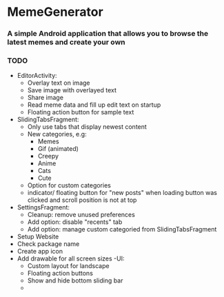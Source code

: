 # MemeGenerator

### A simple Android application that allows you to browse the latest memes and create your own

### TODO
- EditorActivity:
  - Overlay text on image
  - Save image with overlayed text
  - Share image
  - Read meme data and fill up edit text on startup
  - Floating action button for sample text
- SlidingTabsFragment:
  - Only use tabs that display newest content
  - New categories, e.g:
    - Memes
    - Gif (animated)
    - Creepy
    - Anime
    - Cats
    - Cute
  - Option for custom categories 
  - indicator/ floating button for "new posts" when loading button was clicked and scroll position is not at top
- SettingsFragment:
  - Cleanup: remove unused preferences
  - Add option: disable "recents" tab
  - Add option: manage custom categoried from SlidingTabsFragment
- Setup Website
- Check package name
- Create app icon
- Add drawable for all screen sizes
-UI:
  - Custom layout for landscape
  - Floating action buttons
  - Show and hide bottom sliding bar
  - 